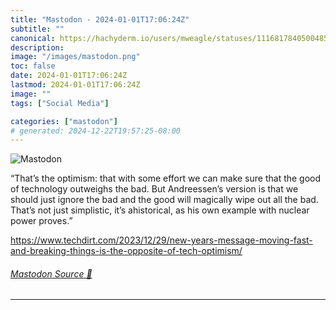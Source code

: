 ```yaml
---
title: "Mastodon - 2024-01-01T17:06:24Z"
subtitle: ""
canonical: https://hachyderm.io/users/mweagle/statuses/111681784050048514
description:
image: "/images/mastodon.png"
toc: false
date: 2024-01-01T17:06:24Z
lastmod: 2024-01-01T17:06:24Z
image: ""
tags: ["Social Media"]

categories: ["mastodon"]
# generated: 2024-12-22T19:57:25-08:00
---
```

![Mastodon](/images/mastodon.png)

<p>“That’s the optimism: that with some effort we can make sure that the good of technology outweighs the bad. But Andreessen’s version is that we should just ignore the bad and the good will magically wipe out all the bad. That’s not just simplistic, it’s ahistorical, as his own example with nuclear power proves.”</p><p><a href="https://www.techdirt.com/2023/12/29/new-years-message-moving-fast-and-breaking-things-is-the-opposite-of-tech-optimism/" target="_blank" rel="nofollow noopener noreferrer" translate="no"><span class="invisible">https://www.</span><span class="ellipsis">techdirt.com/2023/12/29/new-ye</span><span class="invisible">ars-message-moving-fast-and-breaking-things-is-the-opposite-of-tech-optimism/</span></a></p>


###### [Mastodon Source 🐘](https://hachyderm.io/@mweagle/111681784050048514)

___
